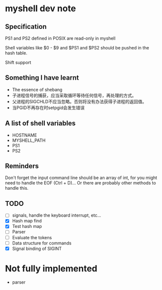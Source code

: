 # myshell dev note

## Specification

PS1 and PS2 defined in POSIX are read-only in myshell

Shell variables like $0 - $9 and $PS1 and $PS2 should be pushed in the hash
table.

Shift support

## Something I have learnt

- The essence of shebang
- 子进程信号的捕获，应当采取循环等待任何信号，再处理的方式。
- 父进程的SIGCHLD不应当忽略。否则将没有办法获得子进程的返回值。
- 当PGID不再存在时setpgid会发生错误

## A list of shell variables

- HOSTNAME
- MYSHELL_PATH
- PS1
- PS2

## Reminders

Don't forget the input command line should be an array of int, for you might
need to handle the EOF (Ctrl + D)... Or there are probably other methods to
handle this.

## TODO

- [ ] signals, handle the keyboard interrupt, etc...
- [x] Hash map find
- [x] Test hash map
- [ ] Parser
- [ ] Evaluate the tokens
- [ ] Data structure for commands
- [x] Signal binding of SIGINT

# Not fully implemented

- parser